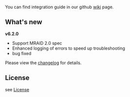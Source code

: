 You can find integration guide in our github [wiki](https://github.com/loopme/loopme-ios-sdk/wiki) page.

## What's new ##
**v6.2.0**

- Support MRAID 2.0 spec
- Enhanced logging of errors to speed up troubleshooting
- bug fixed

Please view the [changelog](CHANGELOG.md) for details.

## License ##

see [License](LICENSE.md)
